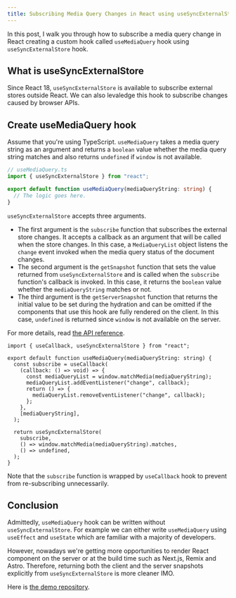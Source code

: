 ```yaml
---
title: Subscribing Media Query Changes in React using useSyncExternalStore
---
```


In this post, I walk you through how to subscribe a media query change in React
creating a custom hook called `useMediaQuery` hook using `useSyncExternalStore`
hook.

## What is useSyncExternalStore

Since React 18, `useSyncExternalStore` is available to subscribe external stores
outside React. We can also levaledge this hook to subscribe changes caused by
browser APIs.

## Create useMediaQuery hook

Assume that you're using TypeScript. `useMediaQuery` takes a media query string
as an argument and returns a `boolean` value whether the media query string
matches and also returns `undefined` if `window` is not available.

```typescript
// useMediaQuery.ts
import { useSyncExternalStore } from "react";

export default function useMediaQuery(mediaQueryString: string) {
  // The logic goes here.
}
```

`useSyncExternalStore` accepts three arguments.

- The first argument is the `subscribe` function that subscribes the external
  store changes. It accepts a callback as an argument that will be called when
  the store changes. In this case, a `MediaQueryList` object listens the
  `change` event invoked when the media query status of the document changes.
- The second argument is the `getSnapshot` function that sets the value returned
  from `useSyncExternalStore` and is called when the `subscribe` function's
  callback is invoked. In this case, it returns the `boolean` value whether the
  `mediaQueryString` matches or not.
- The third argument is the `getServerSnapshot` function that returns the
  initial value to be set during the hydration and can be omitted if the
  components that use this hook are fully rendered on the client. In this case,
  `undefined` is returned since `window` is not available on the server.

For more details, read
[the API reference](https://react.dev/reference/react/useSyncExternalStore).

```tsx
import { useCallback, useSyncExternalStore } from "react";

export default function useMediaQuery(mediaQueryString: string) {
  const subscribe = useCallback(
    (callback: () => void) => {
      const mediaQueryList = window.matchMedia(mediaQueryString);
      mediaQueryList.addEventListener("change", callback);
      return () => {
        mediaQueryList.removeEventListener("change", callback);
      };
    },
    [mediaQueryString],
  );

  return useSyncExternalStore(
    subscribe,
    () => window.matchMedia(mediaQueryString).matches,
    () => undefined,
  );
}
```

Note that the `subscribe` function is wrapped by `useCallback` hook to prevent
from re-subscribing unnecessarily.

## Conclusion

Admittedly, `useMediaQuery` hook can be written without `useSyncExternalStore`.
For example we can either write `useMediaQuery` using `useEffect` and `useState`
which are familiar with a majority of developers.

However, nowadays we're getting more opportunities to render React component on
the server or at the build time such as Next.js, Remix and Astro. Therefore,
returning both the client and the server snapshots explicitly from
`useSyncExternalStore` is more cleaner IMO.

Here is
[the demo repository](https://github.com/m-kawafuji/use-syncexternalstore-demo).
